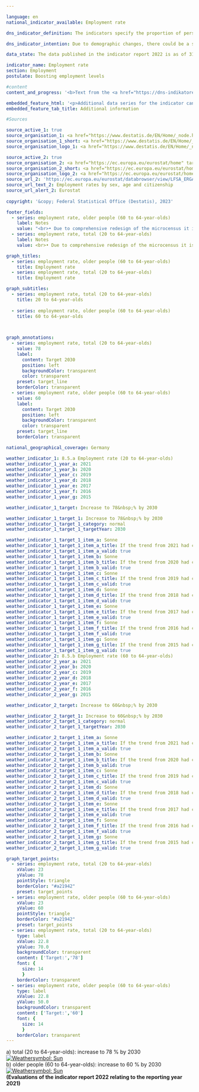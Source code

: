 ```yaml
---

language: en        
national_indicator_available: Employment rate        

dns_indicator_definition: The indicators specify the proportion of persons in employment aged between 20&nbsp;and 64&nbsp;years (8.5.a) and aged between 60&nbsp;and 64&nbsp;years (8.5.b), measured in each case as a share of the total population of the same age group.        

dns_indicator_intention: Due to demographic changes, there could be a shortage of professionals in Germany in the long run. At the same time, the social security system is threatened by an increasing shortage of funds. The available labour force potential must therefore be more effectively utilised in the future. The employment rate, that is, the share of persons in employment in the working-age population (20&nbsp;to 64&nbsp;years of age) should be increased to 78&nbsp;% by 2030. In addition, the goal of the Federal Government is to achieve an employment rate of 60&nbsp;% among older people (60&nbsp;to 64&nbsp;years of age) by 2030.        

data_state: The data published in the indicator report 2022 is as of 31 October 2022. The data shown on this platform is updated regularly, so that more current data may be available online than published in the <a href="https://dns-indikatoren.de/en/publications_reports/">indicator report 2022</a>.        

indicator_name: Employment rate        
section: Employment        
postulate: Boosting employment levels        

#content         
content_and_progress: '<b>Text from the <a href="https://dns-indikatoren.de/en/publications_reports/">Indicator Report 2022&nbsp;</a></b><br><br>The Statistical Office of the European Union <abbr title="European Statistical Office" tabindex="0">Eurostat</abbr> conducts the labour force survey on an infra-annual basis. <abbr title="European Statistical Office" tabindex="0">Eurostat</abbr> summarises the data to form quarterly results and then consolidates them to create annual average values. It covers the population living in private households, but does not include people living in collective accommodation. The economically active population covered by the labour force survey consists of persons aged 15&nbsp;and over who performed an activity for remuneration for at least one hour during the reference week or who worked as unpaid family workers. Also included are persons who temporarily did not work because they were absent, for example due to holidays or illness. It should be noted that there have been changes over time in the Labor Force Survey that affect the comparability of the time series presented over time (<abbr title="for example (exempli gratia)" tabindex="0">e.g.</abbr> adjustment to results of the 2011&nbsp;census, revision of the 2020&nbsp;Microcensus).<br><br>The total employment rate (20&nbsp;to 64-year-olds) rose by 10.9&nbsp;percentage points from 68.7&nbsp;% in 2000&nbsp;to 79.6&nbsp;% in 2021. Thus, the target value of 78.0&nbsp;% for 2030&nbsp;has already been achieved from 2015&nbsp;on. The employment rate among older people (60&nbsp;to 64-year-olds) rose by 41.5&nbsp;percentage points from 19.6&nbsp;% in 2000&nbsp;to 61.1&nbsp;% in 2021. The employment rate for men in that age group had more than doubled, rising by 38.5&nbsp;percentage points to 65.7&nbsp;%. The rate for women even increased almost fivefold from 12.1&nbsp;% to 56.7&nbsp;%. Hence, the targeted 60&nbsp;% employment rate for older people was likewise reached since 2018&nbsp;ahead of the deadline set in the German strategy for sustainable development.<br><br>The overall employment rates for women and men have developed in the same direction since 2000&nbsp;but at different rates. The rate for 20&nbsp;to 64-year-old men rose in the period under review by 6.7&nbsp;percentage points to 83.2&nbsp;%, whereas in the case of women it rose by 15.2&nbsp;percentage points to 75.9&nbsp;%, which was a far more rapid rise, albeit from a lower starting point. When assessing the increase in the employment rate for women, it should be taken into account that this growth was accompanied by an increase in part-time employment. In the year 2000, 61.5&nbsp;% of employed women worked full-time, while 38.5&nbsp;% worked part-time. In 2021, 52.3&nbsp;% and 47.7&nbsp;% of employed women worked full-time and part-time, respectively. By way of comparison, the proportion of the male workforce in full-time employment dropped from 95.7&nbsp;% in 2000&nbsp;to 89.8&nbsp;% in 2021.<br><br>A breakdown into age groups shows diverse employment rate trends. Among 20&nbsp;to 24-year-olds, the rate rose from 2000&nbsp;to 2021&nbsp;by 2.4&nbsp;percentage points to 67.2&nbsp;%. Among 25- to 59-year-olds, by contrast, the employment rate rose to 83.9&nbsp;%, an increase of 7.7&nbsp;percentage points. The lower employment rates of 20&nbsp;to 24&nbsp;year-olds is also related to the average duration of education at school and university, which postpones entry into working life.'        

embedded_feature_html: '<p>Additional data series for the indicator can be found <a href="https://dns-indikatoren.de/public/AddInfos/en/8_5_ab.pdf" target="_blank" >here</a>.</p><br><small>Note: You can display the PDF document directly in your browser or download the PDF document and open it with a PDF reader of your choice. We will be happy to advise you.</small>'
embedded_feature_tab_title: Additional information        

#Sources        

source_active_1: true
source_organisation_1: <a href="https://www.destatis.de/EN/Home/_node.html" target="_blank">Federal Statistical Office</a>
source_organisation_1_short: <a href="https://www.destatis.de/EN/Home/_node.html" target="_blank">Federal Statistical Office</a>
source_organisation_logo_1: <a href="https://www.destatis.de/EN/Home/_node.html" target="_blank"><img src="https://dns-indikatoren.de/public/OrgImgEn/destatis.png" alt="Federal Statistical Office" title=" Click here to visit the homepage of the organizationFederal Statistical Office" style="height:60px; width:148px; border:transparent"/></a>

source_active_2: true
source_organisation_2: <a href="https://ec.europa.eu/eurostat/home" target="_blank" onclick="return confirm_alert('Eurostat', 'En')">Eurostat</a>
source_organisation_2_short: <a href="https://ec.europa.eu/eurostat/home" target="_blank" onclick="return confirm_alert('Eurostat', 'En')">Eurostat</a>
source_organisation_logo_2: <a href="https://ec.europa.eu/eurostat/home" target="_blank" onclick="return confirm_alert('Eurostat', 'En')"><img src="https://dns-indikatoren.de/public/OrgImgEn/eurostat.png" alt="Eurostat" title=" Click here to visit the homepage of the organizationEurostat" style="height:60px; width:148px; border:transparent"/></a>
source_url_2: 'https://ec.europa.eu/eurostat/databrowser/view/LFSA_ERGAN__custom_6067281/default/table?lang=en'
source_url_text_2: Employment rates by sex, age and citizenship
source_url_alert_2: Eurostat
        
copyright: '&copy; Federal Statistical Office (Destatis), 2023'        

footer_fields:
  - series: employment rate, older people (60 to 64-year-olds)
    label: Notes
    value: "<br>• Due to comprehensive redesign of the microcensus it is not possible to compare the data of the survey year 2020&nbsp;with previous years (break in time series).<br>• The results from 2011, 2012&nbsp;and 2020&nbsp;onwards are only comparable with the respective previous years to a limited extent.<br>• Länder: <br>&nbsp;&nbsp;- Special evaluation based on data of the following data source: Federal Statistical Office and Statistical Offices of the Länder.<br>• Bremen: <br>&nbsp;&nbsp;- Men 2010&nbsp;limited significance.<br>&nbsp;&nbsp;- Women 2010&nbsp;to 2012&nbsp;and 2015&nbsp;limited significance.<br>• Saarland: <br>&nbsp;&nbsp;- Women 2010&nbsp;limited significance."
  - series: employment rate, total (20 to 64-year-olds)
    label: Notes
    value: <br>• Due to comprehensive redesign of the microcensus it is not possible to compare the data of the survey year 2020&nbsp;with previous years (break in time series).<br>• The results from 2011, 2012&nbsp;and 2020&nbsp;onwards are only comparable with the respective previous years to a limited extent.        

graph_titles: 
  - series: employment rate, older people (60 to 64-year-olds)
    title: Employment rate
  - series: employment rate, total (20 to 64-year-olds)
    title: Employment rate        

graph_subtitles: 
  - series: employment rate, total (20 to 64-year-olds)
    title: 20 to 64-year-olds
    
  - series: employment rate, older people (60 to 64-year-olds)
    title: 60 to 64-year-olds
            


graph_annotations:
  - series: employment rate, total (20 to 64-year-olds)
    value: 78
    label:
      content: Target 2030
      position: left
      backgroundColor: transparent
      color: transparent
    preset: target_line
    borderColor: transparent
  - series: employment rate, older people (60 to 64-year-olds)
    value: 60
    label:
      content: Target 2030
      position: left
      backgroundColor: transparent
      color: transparent
    preset: target_line
    borderColor: transparent                

national_geographical_coverage: Germany        

weather_indicator_1: 8.5.a Employment rate (20 to 64-year-olds)
weather_indicator_1_year_a: 2021
weather_indicator_1_year_b: 2020
weather_indicator_1_year_c: 2019
weather_indicator_1_year_d: 2018
weather_indicator_1_year_e: 2017
weather_indicator_1_year_f: 2016
weather_indicator_1_year_g: 2015

weather_indicator_1_target: Increase to 78&nbsp;% by 2030

weather_indicator_1_target_1: Increase to 78&nbsp;% by 2030
weather_indicator_1_target_1_category: normal
weather_indicator_1_target_1_targetYear: 2030

weather_indicator_1_target_1_item_a: Sonne
weather_indicator_1_target_1_item_a_title: If the trend from 2021 had continued, the target value would have been reached or missed by less than 5% of the difference between the target value and the value at that time.
weather_indicator_1_target_1_item_a_valid: true
weather_indicator_1_target_1_item_b: Sonne
weather_indicator_1_target_1_item_b_title: If the trend from 2020 had continued, the target value would have been reached or missed by less than 5% of the difference between the target value and the value at that time.
weather_indicator_1_target_1_item_b_valid: true
weather_indicator_1_target_1_item_c: Sonne
weather_indicator_1_target_1_item_c_title: If the trend from 2019 had continued, the target value would have been reached or missed by less than 5% of the difference between the target value and the value at that time.
weather_indicator_1_target_1_item_c_valid: true
weather_indicator_1_target_1_item_d: Sonne
weather_indicator_1_target_1_item_d_title: If the trend from 2018 had continued, the target value would have been reached or missed by less than 5% of the difference between the target value and the value at that time.
weather_indicator_1_target_1_item_d_valid: true
weather_indicator_1_target_1_item_e: Sonne
weather_indicator_1_target_1_item_e_title: If the trend from 2017 had continued, the target value would have been reached or missed by less than 5% of the difference between the target value and the value at that time.
weather_indicator_1_target_1_item_e_valid: true
weather_indicator_1_target_1_item_f: Sonne
weather_indicator_1_target_1_item_f_title: If the trend from 2016 had continued, the target value would have been reached or missed by less than 5% of the difference between the target value and the value at that time.
weather_indicator_1_target_1_item_f_valid: true
weather_indicator_1_target_1_item_g: Sonne
weather_indicator_1_target_1_item_g_title: If the trend from 2015 had continued, the target value would have been reached or missed by less than 5% of the difference between the target value and the value at that time.
weather_indicator_1_target_1_item_g_valid: true
weather_indicator_2: 8.5.b Employment rate (60 to 64-year-olds)
weather_indicator_2_year_a: 2021
weather_indicator_2_year_b: 2020
weather_indicator_2_year_c: 2019
weather_indicator_2_year_d: 2018
weather_indicator_2_year_e: 2017
weather_indicator_2_year_f: 2016
weather_indicator_2_year_g: 2015

weather_indicator_2_target: Increase to 60&nbsp;% by 2030

weather_indicator_2_target_1: Increase to 60&nbsp;% by 2030
weather_indicator_2_target_1_category: normal
weather_indicator_2_target_1_targetYear: 2030

weather_indicator_2_target_1_item_a: Sonne
weather_indicator_2_target_1_item_a_title: If the trend from 2021 had continued, the target value would have been reached or missed by less than 5% of the difference between the target value and the value at that time.
weather_indicator_2_target_1_item_a_valid: true
weather_indicator_2_target_1_item_b: Sonne
weather_indicator_2_target_1_item_b_title: If the trend from 2020 had continued, the target value would have been reached or missed by less than 5% of the difference between the target value and the value at that time.
weather_indicator_2_target_1_item_b_valid: true
weather_indicator_2_target_1_item_c: Sonne
weather_indicator_2_target_1_item_c_title: If the trend from 2019 had continued, the target value would have been reached or missed by less than 5% of the difference between the target value and the value at that time.
weather_indicator_2_target_1_item_c_valid: true
weather_indicator_2_target_1_item_d: Sonne
weather_indicator_2_target_1_item_d_title: If the trend from 2018 had continued, the target value would have been reached or missed by less than 5% of the difference between the target value and the value at that time.
weather_indicator_2_target_1_item_d_valid: true
weather_indicator_2_target_1_item_e: Sonne
weather_indicator_2_target_1_item_e_title: If the trend from 2017 had continued, the target value would have been reached or missed by less than 5% of the difference between the target value and the value at that time.
weather_indicator_2_target_1_item_e_valid: true
weather_indicator_2_target_1_item_f: Sonne
weather_indicator_2_target_1_item_f_title: If the trend from 2016 had continued, the target value would have been reached or missed by less than 5% of the difference between the target value and the value at that time.
weather_indicator_2_target_1_item_f_valid: true
weather_indicator_2_target_1_item_g: Sonne
weather_indicator_2_target_1_item_g_title: If the trend from 2015 had continued, the target value would have been reached or missed by less than 5% of the difference between the target value and the value at that time.
weather_indicator_2_target_1_item_g_valid: true        

graph_target_points:
  - series: employment rate, total (20 to 64-year-olds)
    xValue: 23
    yValue: 78
    pointStyle: triangle
    borderColor: "#a21942"
    preset: target_points
  - series: employment rate, older people (60 to 64-year-olds)
    xValue: 23
    yValue: 60
    pointStyle: triangle
    borderColor: "#a21942"
    preset: target_points
  - series: employment rate, total (20 to 64-year-olds)
    type: label
    xValue: 22.8
    yValue: 70.0
    backgroundColor: transparent
    content: ['Target:','78']
    font: {
      size: 14
      }
    borderColor: transparent
  - series: employment rate, older people (60 to 64-year-olds)
    type: label
    xValue: 22.8
    yValue: 50.0
    backgroundColor: transparent
    content: ['Target:','60']
    font: {
      size: 14
      }
    borderColor: transparent        
---
```



<div>
  <div class="my-header">
    <label class="default">a) total (20&nbsp;to 64-year-olds): increase to 78&nbsp;% by 2030
      <a href="https://dns-indikatoren.de/en/status"><img src="https://g205sdgs.github.io/sdg-indicators/public/Wettersymbole/Sonne.png" title="If the trend from 2021 had continued, the target value would have been reached or missed by less than 5% of the difference between the target value and the value at that time." alt="Weathersymbol: Sun"/>
      </a>
    </label>
  </div>
</div>
<div>
  <div class="my-header">
    <label class="default">b) older people (60&nbsp;to 64-year-olds): increase to 60&nbsp;% by 2030
      <a href="https://dns-indikatoren.de/en/status"><img src="https://g205sdgs.github.io/sdg-indicators/public/Wettersymbole/Sonne.png" title="If the trend from 2021 had continued, the target value would have been reached or missed by less than 5% of the difference between the target value and the value at that time." alt="Weathersymbol: Sun"/>
      </a>
    </label>
  </div>
</div>
<div class="my-header-note">
  <label class="default"><b>(Evaluations of the indicator report 2022 relating to the reporting year 2021)
  </b></label>
</div>